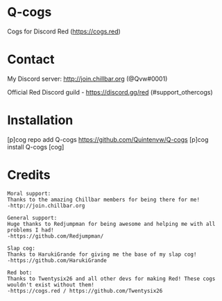 # Q-cogs
Cogs for Discord Red (https://cogs.red)


# Contact
My Discord server: http://join.chillbar.org (@Qvw#0001)

Official Red Discord guild - https://discord.gg/red (#support_othercogs)


# Installation 
[p]cog repo add Q-cogs https://github.com/Quintenvw/Q-cogs
[p]cog install Q-cogs [cog]

# Credits
```
Moral support:
Thanks to the amazing Chillbar members for being there for me!
-http://join.chillbar.org
```
```
General support:
Huge thanks to Redjumpman for being awesome and helping me with all problems I had!
-https://github.com/Redjumpman/
```
```
Slap cog:
Thanks to HarukiGrande for giving me the base of my slap cog!
-https://github.com/HarukiGrande
```
```
Red bot:
Thanks to Twentysix26 and all other devs for making Red! These cogs wouldn't exist without them!
-https://cogs.red / https://github.com/Twentysix26
```

